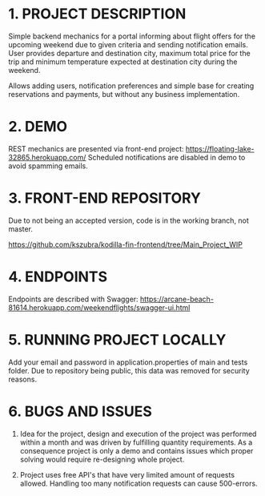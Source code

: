 # 1. PROJECT DESCRIPTION

Simple backend mechanics for a portal informing about flight offers for the upcoming weekend due to given criteria and sending notification emails.
User provides departure and destination city, maximum total price for the trip and minimum temperature expected at destination city during the weekend.

Allows adding users, notification preferences and simple base for creating reservations and payments, but without any business
implementation. 

# 2. DEMO

REST mechanics are presented via front-end project: https://floating-lake-32865.herokuapp.com/
Scheduled notifications are disabled in demo to avoid spamming emails.

# 3. FRONT-END REPOSITORY

Due to not being an accepted version, code is in the working branch, not master.

https://github.com/kszubra/kodilla-fin-frontend/tree/Main_Project_WIP

# 4. ENDPOINTS

Endpoints are described with Swagger: https://arcane-beach-81614.herokuapp.com/weekendflights/swagger-ui.html

# 5. RUNNING PROJECT LOCALLY

Add your email and password in application.properties of main and tests folder. Due to repository being public, this
data was removed for security reasons.  


# 6. BUGS AND ISSUES  

1. Idea for the project, design and execution of the project was performed within a month and was driven by fulfilling
quantity requirements. As a consequence project is only a demo and contains issues which proper solving would require
re-designing whole project. 

2. Project uses free API's that have very limited amount of requests allowed. Handling too many notification
requests can cause 500-errors.

